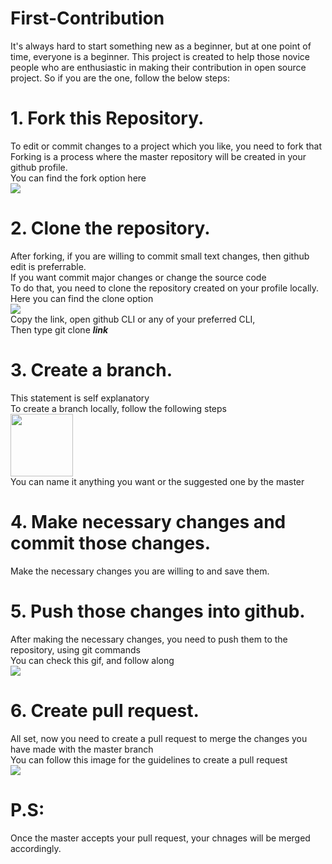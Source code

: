 # First-Contribution

It's always hard to start something new as a beginner, but at one point of time, everyone is a beginner.
This project is created to help those novice people who are enthusiastic in making their contribution in open source project.
So if you are the one, follow the below steps:

# 1. Fork this Repository.
To edit or commit changes to a project which you like, you need to fork that<br>
Forking is a process where the master repository will be created in your github profile.<br>
You can find the fork option here<br>
<img src="https://github-images.s3.amazonaws.com/help/bootcamp/Bootcamp-Fork.png">

# 2. Clone the repository.
After forking, if you are willing to commit small text changes, then github edit is preferrable.<br>
If you want commit major changes or change the source code<br>
To do that, you need to clone the repository created on your profile locally.<br>
Here you can find the clone option<br>
<img src="https://blogs.sap.com/wp-content/uploads/2019/07/2019-07-12_11-18-03.jpg"><br>
Copy the link, open github CLI or any of your preferred CLI,<br>
Then type git clone ***link***

# 3. Create a branch.
This statement is self explanatory<br>
To create a branch locally, follow the following steps<br>
<img style="width:100px;" src="https://i.stack.imgur.com/6qEWk.jpg"><br>
You can name it anything you want or the suggested one by the master<br>

# 4. Make necessary changes and commit those changes.

Make the necessary changes you are willing to and save them.<br>

# 5. Push those changes into github.

After making the necessary changes, you need to push them to the repository, using git commands<br>
You can check this gif, and follow along<br>
<img src="https://i.imgur.com/48uur3D.gif">

# 6. Create pull request.

All set, now you need to create a pull request to merge the changes you have made with the master branch<br>
You can follow this image for the guidelines to create a pull request<br>
<img src="https://storage.googleapis.com/cdn.thenewstack.io/media/2018/06/bd933597-propen.png"><br>

# P.S:<br>
Once the master accepts your pull request, your chnages will be merged accordingly.
